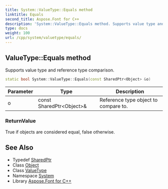 ```yaml
---
title: System::ValueType::Equals method
linktitle: Equals
second_title: Aspose.Font for C++
description: 'System::ValueType::Equals method. Supports value type and reference type comparison in C++.'
type: docs
weight: 100
url: /cpp/system/valuetype/equals/
---
```

## ValueType::Equals method


Supports value type and reference type comparison.

```cpp
static bool System::ValueType::Equals(const SharedPtr<Object> &o)
```


| Parameter | Type | Description |
| --- | --- | --- |
| o | const SharedPtr\<Object\>\& | Reference type object to compare to. |

### ReturnValue

True if objects are considered equal, false otherwise.

## See Also

* Typedef [SharedPtr](../../sharedptr/)
* Class [Object](../../object/)
* Class [ValueType](../)
* Namespace [System](../../)
* Library [Aspose.Font for C++](../../../)
